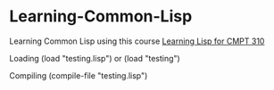 Learning-Common-Lisp
====================

Learning Common Lisp using this course [Learning Lisp for CMPT 310](http://www2.cs.sfu.ca/CourseCentral/310/pwfong/Lisp/)

Loading 
   (load "testing.lisp")
or
   (load "testing")

Compiling
   (compile-file "testing.lisp")

